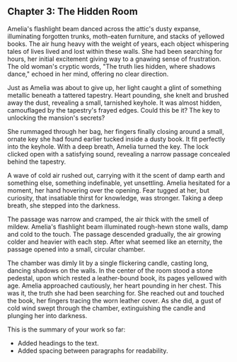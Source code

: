 ## Chapter 3: The Hidden Room

Amelia's flashlight beam danced across the attic's dusty expanse, illuminating forgotten trunks, moth-eaten furniture, and stacks of yellowed books.  The air hung heavy with the weight of years, each object whispering tales of lives lived and lost within these walls.  She had been searching for hours, her initial excitement giving way to a gnawing sense of frustration.  The old woman's cryptic words, "The truth lies hidden, where shadows dance," echoed in her mind, offering no clear direction.

Just as Amelia was about to give up, her light caught a glint of something metallic beneath a tattered tapestry.  Heart pounding, she knelt and brushed away the dust, revealing a small, tarnished keyhole.  It was almost hidden, camouflaged by the tapestry's frayed edges.  Could this be it? The key to unlocking the mansion's secrets?

She rummaged through her bag, her fingers finally closing around a small, ornate key she had found earlier tucked inside a dusty book.  It fit perfectly into the keyhole.  With a deep breath, Amelia turned the key.  The lock clicked open with a satisfying sound, revealing a narrow passage concealed behind the tapestry.

A wave of cold air rushed out, carrying with it the scent of damp earth and something else, something indefinable, yet unsettling.  Amelia hesitated for a moment, her hand hovering over the opening.  Fear tugged at her, but curiosity, that insatiable thirst for knowledge, was stronger.  Taking a deep breath, she stepped into the darkness.

The passage was narrow and cramped, the air thick with the smell of mildew.  Amelia's flashlight beam illuminated rough-hewn stone walls, damp and cold to the touch.  The passage descended gradually, the air growing colder and heavier with each step.  After what seemed like an eternity, the passage opened into a small, circular chamber.

The chamber was dimly lit by a single flickering candle, casting long, dancing shadows on the walls.  In the center of the room stood a stone pedestal, upon which rested a leather-bound book, its pages yellowed with age.  Amelia approached cautiously, her heart pounding in her chest.  This was it, the truth she had been searching for.  She reached out and touched the book, her fingers tracing the worn leather cover.  As she did, a gust of cold wind swept through the chamber, extinguishing the candle and plunging her into darkness. 



This is the summary of your work so far:
- Added headings to the text.
- Added spacing between paragraphs for readability.